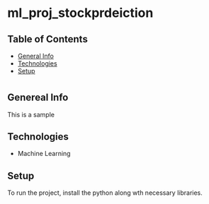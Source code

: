 # ml_proj_stockprdeiction
## Table of Contents
* [General Info](#general-info)
* [Technologies](#technologies)
* [Setup](#setup)


#
#


## Genereal Info
This is a sample

## Technologies
* Machine Learning

## Setup
To run the project, install the python along wth necessary libraries.
